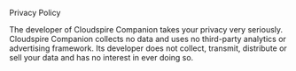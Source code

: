Privacy Policy

The developer of Cloudspire Companion takes your privacy very seriously. Cloudspire Companion collects no data and uses no third-party analytics or advertising framework. Its developer does not collect, transmit, distribute or sell your data and has no interest in ever doing so.